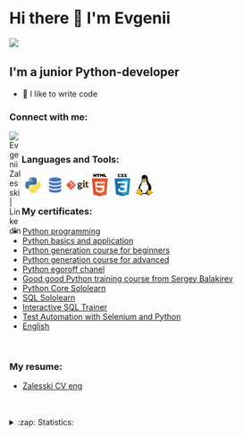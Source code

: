 # Hi there 👋 I'm Evgenii
![](https://komarev.com/ghpvc/?username=Evgenii141988)
<!--
**Evgenii141988/Evgenii141988** is a ✨ _special_ ✨ repository because its `README.md` (this file) appears on your GitHub profile.

Here are some ideas to get you started:

- 🔭 I’m currently working on ...
- 🌱 I’m currently learning ...
- 👯 I’m looking to collaborate on ...
- 🤔 I’m looking for help with ...
- 💬 Ask me about ...
- 📫 How to reach me: ...
- 😄 Pronouns: ...
- ⚡ Fun fact: ...
-->
## I'm a junior Python-developer
- 💪 I like to write code
### Connect with me:
[<img align="left" alt="EvgeniiZalesski | LinkedIn" width="22px" src="https://cdn.jsdelivr.net/npm/simple-icons@v3/icons/linkedin.svg" />][linkedin]
<br />
### Languages and Tools:
<img align="left" alt="Python" width="40px" src="https://raw.githubusercontent.com/github/explore/80688e429a7d4ef2fca1e82350fe8e3517d3494d/topics/python/python.png" />
<img align="left" alt="SQL" width="40px" src="https://raw.githubusercontent.com/github/explore/80688e429a7d4ef2fca1e82350fe8e3517d3494d/topics/sql/sql.png" />
<img align="left" alt="GIT" width="40px" src="https://raw.githubusercontent.com/github/explore/80688e429a7d4ef2fca1e82350fe8e3517d3494d/topics/git/git.png" />
<img align="left" alt="HTML5" width="40px" src="https://raw.githubusercontent.com/github/explore/80688e429a7d4ef2fca1e82350fe8e3517d3494d/topics/html/html.png" />
<img align="left" alt="CSS3" width="40px" src="https://raw.githubusercontent.com/github/explore/80688e429a7d4ef2fca1e82350fe8e3517d3494d/topics/css/css.png" />
<img align="left" alt="CSS3" width="40px" src="https://raw.githubusercontent.com/github/explore/80688e429a7d4ef2fca1e82350fe8e3517d3494d/topics/linux/linux.png" />
<br />
<br />

### My certificates:
+ [Python programming](https://github.com/Evgenii141988/my_certificates/blob/main/Python_programming.pdf)
+ [Python basics and application](https://github.com/Evgenii141988/my_certificates/blob/main/Python_basics_and_application.pdf)
+ [Python generation course for beginners](https://github.com/Evgenii141988/my_certificates/blob/main/Python_generation_course_for_beginners.pdf)
+ [Python generation course for advanced](https://github.com/Evgenii141988/my_certificates/blob/main/Python_generation_course_for_advanced.pdf)
+ [Python egoroff chanel](https://github.com/Evgenii141988/my_certificates/blob/main/Python_egoroff_chanel.pdf)
+ [Good good Python training course from Sergey Balakirev](https://github.com/Evgenii141988/my_certificates/blob/main/Good_good_Python_training_course_from_Sergey_Balakirev.pdf)
+ [Python Core Sololearn](https://github.com/Evgenii141988/my_certificates/blob/main/Python_Core_sololearn.pdf)
+ [SQL Sololearn](https://github.com/Evgenii141988/my_certificates/blob/main/SQL_sololearn.pdf)
+ [Interactive SQL Trainer](https://github.com/Evgenii141988/my_certificates/blob/main/Interactive_SQL_Trainer.pdf)
+ [Test Automation with Selenium and Python](https://github.com/Evgenii141988/my_certificates/blob/main/Test_Automation_with_Selenium_and_Python.pdf)
+ [English](https://github.com/Evgenii141988/my_certificates/blob/main/English_EF_SET_Certificate.pdf)
<br />

### My resume:
+ [Zalesski CV eng](https://github.com/Evgenii141988/my_certificates/blob/main/Zalesski_CV_2.pdf)
<br />
<br />

<details>
  <summary>:zap: Statistics:</summary>
   <img align="left" alt="codeSTACKr's GitHub Stats" src="https://github-readme-stats.vercel.app/api/top-langs/?username=Evgenii141988&langs_count=8&layout=compact" />
    <br />
    <img align="left" alt="codeSTACKr's GitHub Stats" src="https://github-readme-stats.vercel.app/api?username=Evgenii141988&show_icons=true" />
</details>

[linkedin]: https://www.linkedin.com/in/zalesski/
